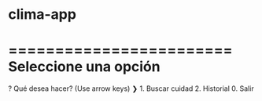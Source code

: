 # clima-app
========================
 Seleccione una opción 
========================

? Qué desea hacer? (Use arrow keys)
❯ 1. Buscar cuidad 
  2. Historial 
  0. Salir 
